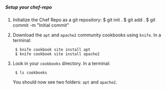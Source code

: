 ##### Setup your chef-repo

1. Initialize the Chef Repo as a git repository:
        $ git init .
        $ git add .
        $ git commit -m "Initial commit"

1. Download the `apt` and `apache2` community cookbooks using `knife`. In a terminal:

        $ knife cookbook site install apt
        $ knife cookbook site install apache2

1. Look in your `cookbooks` directory. In a terminal:
	
		$ ls cookbooks

	You should now see two folders: `apt` and `apache2`.
